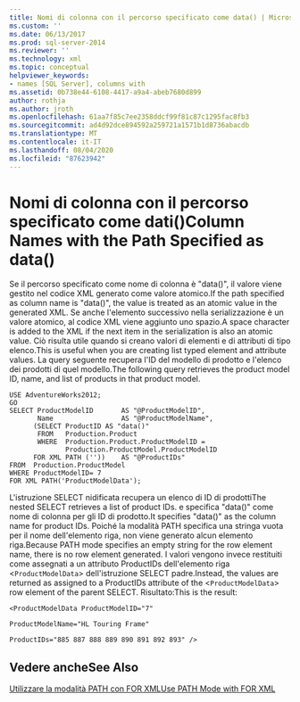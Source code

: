 ```yaml
---
title: Nomi di colonna con il percorso specificato come data() | Microsoft Docs
ms.custom: ''
ms.date: 06/13/2017
ms.prod: sql-server-2014
ms.reviewer: ''
ms.technology: xml
ms.topic: conceptual
helpviewer_keywords:
- names [SQL Server], columns with
ms.assetid: 0b738e44-6108-4417-a9a4-abeb7680d899
author: rothja
ms.author: jroth
ms.openlocfilehash: 61aa7f85c7ee2358ddcf99f81c87c1295fac8fb3
ms.sourcegitcommit: ad4d92dce894592a259721a1571b1d8736abacdb
ms.translationtype: MT
ms.contentlocale: it-IT
ms.lasthandoff: 08/04/2020
ms.locfileid: "87623942"
---
```

# <a name="column-names-with-the-path-specified-as-data"></a><span data-ttu-id="73851-102">Nomi di colonna con il percorso specificato come dati()</span><span class="sxs-lookup"><span data-stu-id="73851-102">Column Names with the Path Specified as data()</span></span>
  <span data-ttu-id="73851-103">Se il percorso specificato come nome di colonna è "data()", il valore viene gestito nel codice XML generato come valore atomico.</span><span class="sxs-lookup"><span data-stu-id="73851-103">If the path specified as column name is "data()", the value is treated as an atomic value in the generated XML.</span></span> <span data-ttu-id="73851-104">Se anche l'elemento successivo nella serializzazione è un valore atomico, al codice XML viene aggiunto uno spazio.</span><span class="sxs-lookup"><span data-stu-id="73851-104">A space character is added to the XML if the next item in the serialization is also an atomic value.</span></span> <span data-ttu-id="73851-105">Ciò risulta utile quando si creano valori di elementi e di attributi di tipo elenco.</span><span class="sxs-lookup"><span data-stu-id="73851-105">This is useful when you are creating list typed element and attribute values.</span></span> <span data-ttu-id="73851-106">La query seguente recupera l'ID del modello di prodotto e l'elenco dei prodotti di quel modello.</span><span class="sxs-lookup"><span data-stu-id="73851-106">The following query retrieves the product model ID, name, and list of products in that product model.</span></span>  
  
```  
USE AdventureWorks2012;  
GO  
SELECT ProductModelID       AS "@ProductModelID",  
       Name                 AS "@ProductModelName",  
      (SELECT ProductID AS "data()"  
       FROM   Production.Product  
       WHERE  Production.Product.ProductModelID =   
              Production.ProductModel.ProductModelID  
      FOR XML PATH (''))    AS "@ProductIDs"  
FROM  Production.ProductModel  
WHERE ProductModelID= 7   
FOR XML PATH('ProductModelData');  
```  
  
 <span data-ttu-id="73851-107">L'istruzione SELECT nidificata recupera un elenco di ID di prodotti</span><span class="sxs-lookup"><span data-stu-id="73851-107">The nested SELECT retrieves a list of product IDs.</span></span> <span data-ttu-id="73851-108">e specifica "data()" come nome di colonna per gli ID di prodotto.</span><span class="sxs-lookup"><span data-stu-id="73851-108">It specifies "data()" as the column name for product IDs.</span></span> <span data-ttu-id="73851-109">Poiché la modalità PATH specifica una stringa vuota per il nome dell'elemento riga, non viene generato alcun elemento riga.</span><span class="sxs-lookup"><span data-stu-id="73851-109">Because PATH mode specifies an empty string for the row element name, there is no row element generated.</span></span> <span data-ttu-id="73851-110">I valori vengono invece restituiti come assegnati a un attributo ProductIDs dell'elemento riga <`ProductModelData`> dell'istruzione SELECT padre.</span><span class="sxs-lookup"><span data-stu-id="73851-110">Instead, the values are returned as assigned to a ProductIDs attribute of the <`ProductModelData`> row element of the parent SELECT.</span></span> <span data-ttu-id="73851-111">Risultato:</span><span class="sxs-lookup"><span data-stu-id="73851-111">This is the result:</span></span>  
  
 `<ProductModelData ProductModelID="7"`  
  
 `ProductModelName="HL Touring Frame"`  
  
 `ProductIDs="885 887 888 889 890 891 892 893" />`  
  
## <a name="see-also"></a><span data-ttu-id="73851-112">Vedere anche</span><span class="sxs-lookup"><span data-stu-id="73851-112">See Also</span></span>  
 [<span data-ttu-id="73851-113">Utilizzare la modalità PATH con FOR XML</span><span class="sxs-lookup"><span data-stu-id="73851-113">Use PATH Mode with FOR XML</span></span>](use-path-mode-with-for-xml.md)  
  
  
